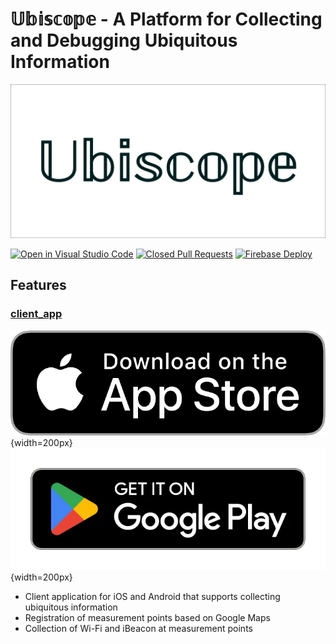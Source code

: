 # 𝕌𝕓𝕚𝕤𝕔𝕠𝕡𝕖 - A Platform for Collecting and Debugging Ubiquitous Information

![ubiscope](assets/feature_graphic.webp)

[![Open in Visual Studio Code](https://img.shields.io/static/v1?logo=visualstudiocode&label=&message=Open%20in%20Visual%20Studio%20Code&labelColor=2c2c32&color=007acc&logoColor=007acc)](https://open.vscode.dev/KoheiKanagu/ubiscope)
[![Closed Pull Requests](https://github.com/KoheiKanagu/ubiscope/actions/workflows/closed_pull_requests.yaml/badge.svg)](https://github.com/KoheiKanagu/ubiscope/actions/workflows/closed_pull_requests.yaml)
[![Firebase Deploy](https://github.com/KoheiKanagu/ubiscope/actions/workflows/firebase_deploy.yaml/badge.svg)](https://github.com/KoheiKanagu/ubiscope/actions/workflows/firebase_deploy.yaml)

## Features

### [client_app](packages/client_app)

[![App Store](assets/badges/app_store.webp)](https://apps.apple.com/app/apple-store/id6448748588?pt=121589329&ct=github_readme&mt=8){width=200px}
[![Google Play](assets/badges/google_play.webp)](https://play.google.com/store/apps/details?id=dev.kingu.ubiscope.app&utm_source=github&utm_campaign=readme){width=200px}

- Client application for iOS and Android that supports collecting ubiquitous information
- Registration of measurement points based on Google Maps
- Collection of Wi-Fi and iBeacon at measurement points
